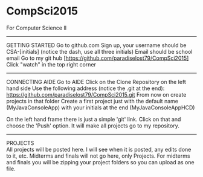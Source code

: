 # CompSci2015
For Computer Science II

---------------------------------------------------
GETTING STARTED
Go to github.com
Sign up, your username should be CSA-[initials] (notice the dash, use all three initials)
Email should be school email
Go to my git hub [https://github.com/paradiselost79/CompSci2015]
Click "watch" in the top right corner

---------------------------------------------------
CONNECTING AIDE
Go to AIDE
Click on the Clone Repository on the left hand side
Use the following address (notice the .git at the end): https://github.com/paradiselost79/CompSci2015.git
From now on create projects in that folder
Create a first project just with the default name (MyJavaConsoleApp) with your initials at the end (MyJavaConsoleAppHCD)
<p>On the left hand frame there is just a simple 'git' link. Click on that and choose the 'Push' option. It will make all projects go to my repository.

---------------------------------------------------
PROJECTS<br/>
All projects will be posted here. I will see when it is posted, any edits done to it, etc. Midterms and finals will not go here, only Projects. For midterms and finals you will be zipping your project folders so you can upload as one file.
